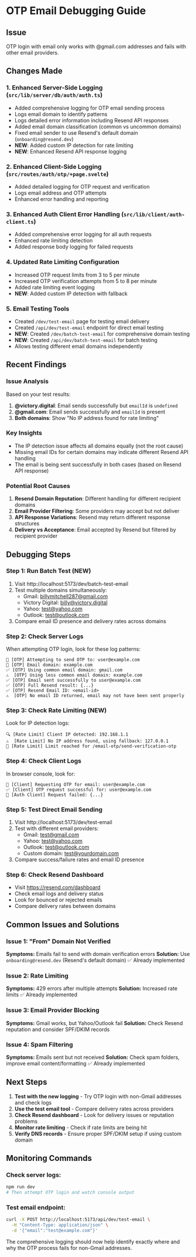 # OTP Email Debugging Guide

## Issue

OTP login with email only works with @gmail.com addresses and fails with other email providers.

## Changes Made

### 1. Enhanced Server-Side Logging (`src/lib/server/db/auth/auth.ts`)

- Added comprehensive logging for OTP email sending process
- Logs email domain to identify patterns
- Logs detailed error information including Resend API responses
- Added email domain classification (common vs uncommon domains)
- Fixed email sender to use Resend's default domain (`onboarding@resend.dev`)
- **NEW**: Added custom IP detection for rate limiting
- **NEW**: Enhanced Resend API response logging

### 2. Enhanced Client-Side Logging (`src/routes/auth/otp/+page.svelte`)

- Added detailed logging for OTP request and verification
- Logs email address and OTP attempts
- Enhanced error handling and reporting

### 3. Enhanced Auth Client Error Handling (`src/lib/client/auth-client.ts`)

- Added comprehensive error logging for all auth requests
- Enhanced rate limiting detection
- Added response body logging for failed requests

### 4. Updated Rate Limiting Configuration

- Increased OTP request limits from 3 to 5 per minute
- Increased OTP verification attempts from 5 to 8 per minute
- Added rate limiting event logging
- **NEW**: Added custom IP detection with fallback

### 5. Email Testing Tools

- Created `/dev/test-email` page for testing email delivery
- Created `/api/dev/test-email` endpoint for direct email testing
- **NEW**: Created `/dev/batch-test-email` for comprehensive domain testing
- **NEW**: Created `/api/dev/batch-test-email` for batch testing
- Allows testing different email domains independently

## Recent Findings

### Issue Analysis

Based on your test results:

1. **@victory.digital**: Email sends successfully but `emailId` is `undefined`
2. **@gmail.com**: Email sends successfully and `emailId` is present
3. **Both domains**: Show "No IP address found for rate limiting"

### Key Insights

- The IP detection issue affects all domains equally (not the root cause)
- Missing email IDs for certain domains may indicate different Resend API handling
- The email is being sent successfully in both cases (based on Resend API response)

### Potential Root Causes

1. **Resend Domain Reputation**: Different handling for different recipient domains
2. **Email Provider Filtering**: Some providers may accept but not deliver
3. **API Response Variations**: Resend may return different response structures
4. **Delivery vs Acceptance**: Email accepted by Resend but filtered by recipient provider

## Debugging Steps

### Step 1: Run Batch Test (NEW)

1. Visit http://localhost:5173/dev/batch-test-email
2. Test multiple domains simultaneously:
   - Gmail: billymitchell287@gmail.com
   - Victory Digital: billy@victory.digital
   - Yahoo: test@yahoo.com
   - Outlook: test@outlook.com
3. Compare email ID presence and delivery rates across domains

### Step 2: Check Server Logs

When attempting OTP login, look for these log patterns:

```
🔐 [OTP] Attempting to send OTP to: user@example.com
🔐 [OTP] Email domain: example.com
✅ [OTP] Using common email domain: gmail.com
⚠️  [OTP] Using less common email domain: example.com
✅ [OTP] Email sent successfully to user@example.com
✅ [OTP] Full Resend result: {...}
✅ [OTP] Resend Email ID: <email-id>
⚠️  [OTP] No email ID returned, email may not have been sent properly
```

### Step 3: Check Rate Limiting (NEW)

Look for IP detection logs:

```
🔍 [Rate Limit] Client IP detected: 192.168.1.1
⚠️  [Rate Limit] No IP address found, using fallback: 127.0.0.1
🚫 [Rate Limit] Limit reached for /email-otp/send-verification-otp
```

### Step 4: Check Client Logs

In browser console, look for:

```
🔐 [Client] Requesting OTP for email: user@example.com
✅ [Client] OTP request successful for: user@example.com
🚨 [Auth Client] Request failed: {...}
```

### Step 5: Test Direct Email Sending

1. Visit http://localhost:5173/dev/test-email
2. Test with different email providers:
   - Gmail: test@gmail.com
   - Yahoo: test@yahoo.com
   - Outlook: test@outlook.com
   - Custom domain: test@yourdomain.com
3. Compare success/failure rates and email ID presence

### Step 6: Check Resend Dashboard

- Visit https://resend.com/dashboard
- Check email logs and delivery status
- Look for bounced or rejected emails
- Compare delivery rates between domains

## Common Issues and Solutions

### Issue 1: "From" Domain Not Verified

**Symptoms:** Emails fail to send with domain verification errors
**Solution:** Use `onboarding@resend.dev` (Resend's default domain) ✅ Already implemented

### Issue 2: Rate Limiting

**Symptoms:** 429 errors after multiple attempts
**Solution:** Increased rate limits ✅ Already implemented

### Issue 3: Email Provider Blocking

**Symptoms:** Gmail works, but Yahoo/Outlook fail
**Solution:** Check Resend reputation and consider SPF/DKIM records

### Issue 4: Spam Filtering

**Symptoms:** Emails sent but not received
**Solution:** Check spam folders, improve email content/formatting ✅ Already implemented

## Next Steps

1. **Test with the new logging** - Try OTP login with non-Gmail addresses and check logs
2. **Use the test email tool** - Compare delivery rates across providers
3. **Check Resend dashboard** - Look for delivery issues or reputation problems
4. **Monitor rate limiting** - Check if rate limits are being hit
5. **Verify DNS records** - Ensure proper SPF/DKIM setup if using custom domain

## Monitoring Commands

### Check server logs:

```bash
npm run dev
# Then attempt OTP login and watch console output
```

### Test email endpoint:

```bash
curl -X POST http://localhost:5173/api/dev/test-email \
  -H "Content-Type: application/json" \
  -d '{"email":"test@example.com"}'
```

The comprehensive logging should now help identify exactly where and why the OTP process fails for non-Gmail addresses.

